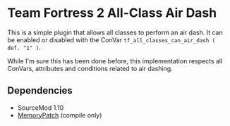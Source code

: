 # Team Fortress 2 All-Class Air Dash

This is a simple plugin that allows all classes to perform an air dash. It can be enabled or disabled with the ConVar `tf_all_classes_can_air_dash ( def. "1" )`.

While I'm sure this has been done before, this implementation respects all ConVars, attributes and conditions related to air dashing.

## Dependencies

* SourceMod 1.10
* [MemoryPatch](https://github.com/Kenzzer/MemoryPatch) (compile only)
